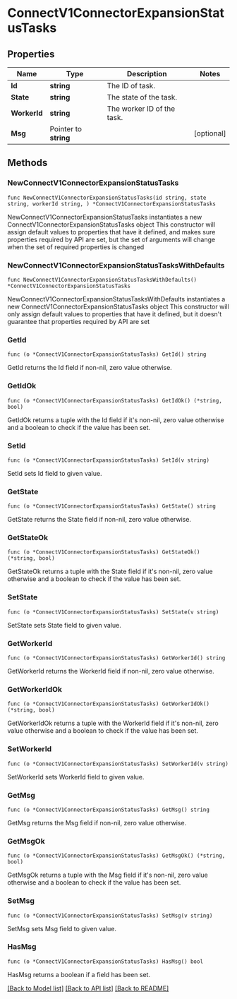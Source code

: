 # ConnectV1ConnectorExpansionStatusTasks

## Properties

Name | Type | Description | Notes
------------ | ------------- | ------------- | -------------
**Id** | **string** | The ID of task. | 
**State** | **string** | The state of the task. | 
**WorkerId** | **string** | The worker ID of the task. | 
**Msg** | Pointer to **string** |  | [optional] 

## Methods

### NewConnectV1ConnectorExpansionStatusTasks

`func NewConnectV1ConnectorExpansionStatusTasks(id string, state string, workerId string, ) *ConnectV1ConnectorExpansionStatusTasks`

NewConnectV1ConnectorExpansionStatusTasks instantiates a new ConnectV1ConnectorExpansionStatusTasks object
This constructor will assign default values to properties that have it defined,
and makes sure properties required by API are set, but the set of arguments
will change when the set of required properties is changed

### NewConnectV1ConnectorExpansionStatusTasksWithDefaults

`func NewConnectV1ConnectorExpansionStatusTasksWithDefaults() *ConnectV1ConnectorExpansionStatusTasks`

NewConnectV1ConnectorExpansionStatusTasksWithDefaults instantiates a new ConnectV1ConnectorExpansionStatusTasks object
This constructor will only assign default values to properties that have it defined,
but it doesn't guarantee that properties required by API are set

### GetId

`func (o *ConnectV1ConnectorExpansionStatusTasks) GetId() string`

GetId returns the Id field if non-nil, zero value otherwise.

### GetIdOk

`func (o *ConnectV1ConnectorExpansionStatusTasks) GetIdOk() (*string, bool)`

GetIdOk returns a tuple with the Id field if it's non-nil, zero value otherwise
and a boolean to check if the value has been set.

### SetId

`func (o *ConnectV1ConnectorExpansionStatusTasks) SetId(v string)`

SetId sets Id field to given value.


### GetState

`func (o *ConnectV1ConnectorExpansionStatusTasks) GetState() string`

GetState returns the State field if non-nil, zero value otherwise.

### GetStateOk

`func (o *ConnectV1ConnectorExpansionStatusTasks) GetStateOk() (*string, bool)`

GetStateOk returns a tuple with the State field if it's non-nil, zero value otherwise
and a boolean to check if the value has been set.

### SetState

`func (o *ConnectV1ConnectorExpansionStatusTasks) SetState(v string)`

SetState sets State field to given value.


### GetWorkerId

`func (o *ConnectV1ConnectorExpansionStatusTasks) GetWorkerId() string`

GetWorkerId returns the WorkerId field if non-nil, zero value otherwise.

### GetWorkerIdOk

`func (o *ConnectV1ConnectorExpansionStatusTasks) GetWorkerIdOk() (*string, bool)`

GetWorkerIdOk returns a tuple with the WorkerId field if it's non-nil, zero value otherwise
and a boolean to check if the value has been set.

### SetWorkerId

`func (o *ConnectV1ConnectorExpansionStatusTasks) SetWorkerId(v string)`

SetWorkerId sets WorkerId field to given value.


### GetMsg

`func (o *ConnectV1ConnectorExpansionStatusTasks) GetMsg() string`

GetMsg returns the Msg field if non-nil, zero value otherwise.

### GetMsgOk

`func (o *ConnectV1ConnectorExpansionStatusTasks) GetMsgOk() (*string, bool)`

GetMsgOk returns a tuple with the Msg field if it's non-nil, zero value otherwise
and a boolean to check if the value has been set.

### SetMsg

`func (o *ConnectV1ConnectorExpansionStatusTasks) SetMsg(v string)`

SetMsg sets Msg field to given value.

### HasMsg

`func (o *ConnectV1ConnectorExpansionStatusTasks) HasMsg() bool`

HasMsg returns a boolean if a field has been set.


[[Back to Model list]](../README.md#documentation-for-models) [[Back to API list]](../README.md#documentation-for-api-endpoints) [[Back to README]](../README.md)


